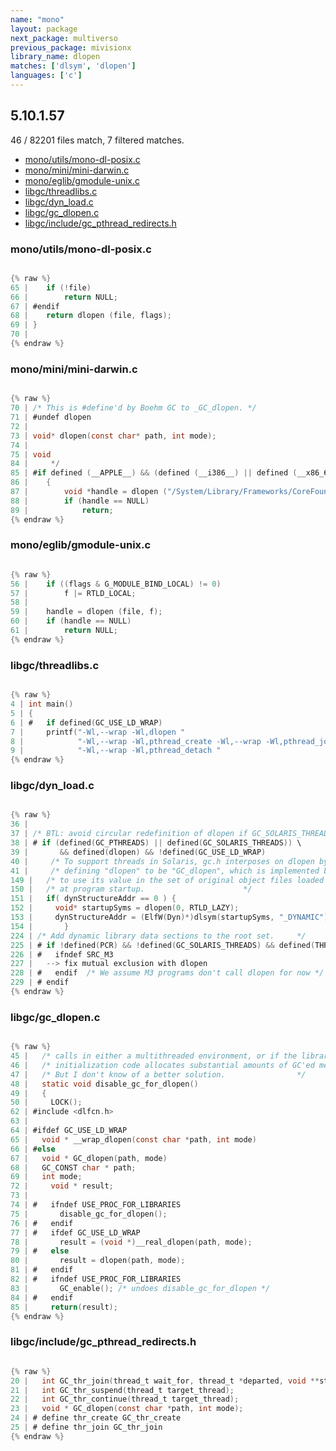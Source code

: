 ```yaml
---
name: "mono"
layout: package
next_package: multiverso
previous_package: mivisionx
library_name: dlopen
matches: ['dlsym', 'dlopen']
languages: ['c']
---
```

## 5.10.1.57
46 / 82201 files match, 7 filtered matches.

 - [mono/utils/mono-dl-posix.c](#monoutilsmono-dl-posixc)
 - [mono/mini/mini-darwin.c](#monominimini-darwinc)
 - [mono/eglib/gmodule-unix.c](#monoeglibgmodule-unixc)
 - [libgc/threadlibs.c](#libgcthreadlibsc)
 - [libgc/dyn_load.c](#libgcdyn_loadc)
 - [libgc/gc_dlopen.c](#libgcgc_dlopenc)
 - [libgc/include/gc_pthread_redirects.h](#libgcincludegc_pthread_redirectsh)

### mono/utils/mono-dl-posix.c

```c

{% raw %}
65 | 	if (!file)
66 | 		return NULL;
67 | #endif
68 | 	return dlopen (file, flags);
69 | }
70 | 
{% endraw %}

```
### mono/mini/mini-darwin.c

```c

{% raw %}
70 | /* This is #define'd by Boehm GC to _GC_dlopen. */
71 | #undef dlopen
72 | 
73 | void* dlopen(const char* path, int mode);
74 | 
75 | void
84 | 	 */
85 | #if defined (__APPLE__) && (defined (__i386__) || defined (__x86_64__))
86 | 	{
87 | 		void *handle = dlopen ("/System/Library/Frameworks/CoreFoundation.framework/CoreFoundation", RTLD_LAZY);
88 | 		if (handle == NULL)
89 | 			return;
{% endraw %}

```
### mono/eglib/gmodule-unix.c

```c

{% raw %}
56 | 	if ((flags & G_MODULE_BIND_LOCAL) != 0)
57 | 		f |= RTLD_LOCAL;
58 | 
59 | 	handle = dlopen (file, f);
60 | 	if (handle == NULL)
61 | 		return NULL;
{% endraw %}

```
### libgc/threadlibs.c

```c

{% raw %}
4 | int main()
5 | {
6 | #   if defined(GC_USE_LD_WRAP)
7 | 	printf("-Wl,--wrap -Wl,dlopen "
8 | 	       "-Wl,--wrap -Wl,pthread_create -Wl,--wrap -Wl,pthread_join "
9 | 	       "-Wl,--wrap -Wl,pthread_detach "
{% endraw %}

```
### libgc/dyn_load.c

```c

{% raw %}
36 | 
37 | /* BTL: avoid circular redefinition of dlopen if GC_SOLARIS_THREADS defined */
38 | # if (defined(GC_PTHREADS) || defined(GC_SOLARIS_THREADS)) \
39 |       && defined(dlopen) && !defined(GC_USE_LD_WRAP)
40 |     /* To support threads in Solaris, gc.h interposes on dlopen by       */
41 |     /* defining "dlopen" to be "GC_dlopen", which is implemented below.  */
149 | 	/* to use its value in the set of original object files loaded	*/
150 | 	/* at program startup.						*/
151 | 	if( dynStructureAddr == 0 ) {
152 | 	  void* startupSyms = dlopen(0, RTLD_LAZY);
153 | 	  dynStructureAddr = (ElfW(Dyn)*)dlsym(startupSyms, "_DYNAMIC");
154 | 		}
224 | /* Add dynamic library data sections to the root set.		*/
225 | # if !defined(PCR) && !defined(GC_SOLARIS_THREADS) && defined(THREADS)
226 | #   ifndef SRC_M3
227 | 	--> fix mutual exclusion with dlopen
228 | #   endif  /* We assume M3 programs don't call dlopen for now */
229 | # endif
{% endraw %}

```
### libgc/gc_dlopen.c

```c

{% raw %}
45 |   /* calls in either a multithreaded environment, or if the library	*/
46 |   /* initialization code allocates substantial amounts of GC'ed memory.	*/
47 |   /* But I don't know of a better solution.				*/
48 |   static void disable_gc_for_dlopen()
49 |   {
50 |     LOCK();
62 | #include <dlfcn.h>
63 | 
64 | #ifdef GC_USE_LD_WRAP
65 |   void * __wrap_dlopen(const char *path, int mode)
66 | #else
67 |   void * GC_dlopen(path, mode)
68 |   GC_CONST char * path;
69 |   int mode;
72 |     void * result;
73 |     
74 | #   ifndef USE_PROC_FOR_LIBRARIES
75 |       disable_gc_for_dlopen();
76 | #   endif
77 | #   ifdef GC_USE_LD_WRAP
78 |       result = (void *)__real_dlopen(path, mode);
79 | #   else
80 |       result = dlopen(path, mode);
81 | #   endif
82 | #   ifndef USE_PROC_FOR_LIBRARIES
83 |       GC_enable(); /* undoes disable_gc_for_dlopen */
84 | #   endif
85 |     return(result);
{% endraw %}

```
### libgc/include/gc_pthread_redirects.h

```c

{% raw %}
20 |   int GC_thr_join(thread_t wait_for, thread_t *departed, void **status);
21 |   int GC_thr_suspend(thread_t target_thread);
22 |   int GC_thr_continue(thread_t target_thread);
23 |   void * GC_dlopen(const char *path, int mode);
24 | # define thr_create GC_thr_create
25 | # define thr_join GC_thr_join
{% endraw %}

```